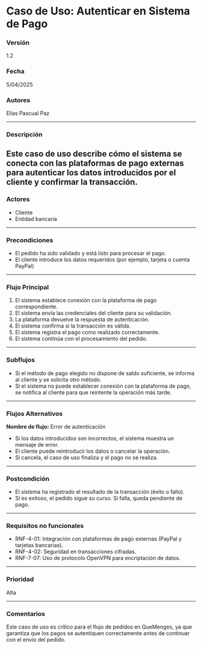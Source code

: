# Caso de Uso: Autenticar en Sistema de Pago

### Versión
1.2

### Fecha
5/04/2025

### Autores
Elías Pascual Paz

---

### Descripción
Este caso de uso describe cómo el sistema se conecta con las plataformas de pago externas para autenticar los datos introducidos por el cliente y confirmar la transacción. 
---

### Actores
- Cliente  
- Entidad bancaria

---

### Precondiciones
- El pedido ha sido validado y está listo para procesar el pago.
- El cliente introduce los datos requeridos (por ejemplo, tarjeta o cuenta PayPal)

---

### Flujo Principal
1. El sistema establece conexión con la plataforma de pago correspondiente.
2. El sistema envía las credenciales del cliente para su validación.
3. La plataforma devuelve la respuesta de autenticación.
4. El sistema confirma si la transacción es válida.
5. El sistema registra el pago como realizado correctamente.
6. El sistema continúa con el procesamiento del pedido.

---

### Subflujos
- Si el método de pago elegido no dispone de saldo suficiente, se informa al cliente y se solicita otro método.
- Si el sistema no puede establecer conexión con la plataforma de pago, se notifica al cliente para que reintente la operación más tarde.

---

### Flujos Alternativos
**Nombre de flujo:** Error de autenticación  
- Si los datos introducidos son incorrectos, el sistema muestra un mensaje de error.
- El cliente puede reintroducir los datos o cancelar la operación.
- Si cancela, el caso de uso finaliza y el pago no se realiza.

---

### Postcondición
- El sistema ha registrado el resultado de la transacción (éxito o fallo).
- Si es exitoso, el pedido sigue su curso. Si falla, queda pendiente de pago.

---

### Requisitos no funcionales
- RNF-4-01: Integración con plataformas de pago externas (PayPal y tarjetas bancarias).
- RNF-4-02: Seguridad en transacciones cifradas.
- RNF-7-07: Uso de protocolo OpenVPN para encriptación de datos.

---

### Prioridad
Alta

---

### Comentarios
Este caso de uso es crítico para el flujo de pedidos en QueMenges, ya que garantiza que los pagos se autentiquen correctamente antes de continuar con el envío del pedido.





